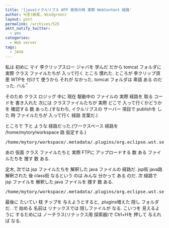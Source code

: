 ```yaml
---
title: '[java]イクルリブス WTP 使用の時 実際 WebContent 経路'
author: 녹풍(綠風, Windgreen)
layout: post
permalink: /archives/525
aktt_notify_twitter:
  - yes
categories:
  - Web server
tags:
  - JAVA
---
```

私は 初めに マイ 李クリップスロー ジャバを 学んだ だから tomcat フォルダに 実際 クラス ファイルたちが 入って行く ところ 慣れた. ところが 李クリップ須恵 WTPを 付けて 使うから それが なかった. tomcat フォルダは 卑語 ある のだった. ハル‾

そのため クラス ロジッグ 中に 現在 駆動中の ファイルの 実際 経路を 取る コードを 書き入れた 次には クラスファイルたちが 実際 どこで 入って行くかどうかを 確認する 数 あった.(すなわち, イクルリブスの サーバー 項目で publishを した 時 ファイルたちが 入って行く 経路 言葉だ.)

ところで 下と ような 経路だった.(ワークスペース 経路を /home/mytory/workspace 路 仮定する.)

<pre class="brush:shell">/home/mytory/workspace/.metadata/.plugins/org.eclipse.wst.server.core/tmp0/wtpwebapps/
</pre>

あの 仮面 クラス ファイルたちと 実際 FTPに アップロードする 数 ある ファイルたちを 捜す 数 ある.

定木, 次では jsp ファイルたちを 解釈した java ファイルの 経路だ. jsp街 java路 解釈された 後 class街 なるという のは みんな 分かって ある のだ. 次 経路で jsp ファイルを 解釈した java ファイルを 捜す 数 ある.

<pre class="brush:shell">/home/mytory/workspace/.metadata/.plugins/org.eclipse.wst.server.core/tmp0/work/Catalina/localhost/_/org/apache/jsp</pre>

最後に たいてい 枝 チップを 与えようとすると, .plugins増えた 隠し フォルダだ. .で 始める 名前は リナックスでは 隠しファイルが なる. こいつを 見えるように するためには ノーチラス(リナックス用 探索器)で Ctrl+Hを 押して 与えれば なる.